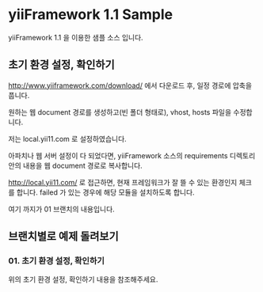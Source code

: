 # yiiFramework 1.1 Sample

yiiFramework 1.1 을 이용한 샘플 소스 입니다.

## 초기 환경 설정, 확인하기

http://www.yiiframework.com/download/ 에서 다운로드 후, 일정 경로에 압축을 풉니다.

원하는 웹 document 경로를 생성하고(빈 폴더 형태로), vhost, hosts 파일을 수정합니다.

저는 local.yii11.com 로 설정하였습니다.

아파치나 웹 서버 설정이 다 되었다면, yiiFramework 소스의 requirements 디렉토리 안의 내용을 웹 document 경로로 복사합니다.

http://local.yii11.com/ 로 접근하면, 현재 프레임워크가 잘 뜰 수 있는 환경인지 체크를 합니다. failed 가 있는 경우에 해당 모듈을 설치하도록 합니다.

여기 까지가 01 브랜치의 내용입니다.

## 브랜치별로 예제 돌려보기

### 01. 초기 환경 설정, 확인하기

위의 초기 환경 설정, 확인하기 내용을 참조해주세요.


